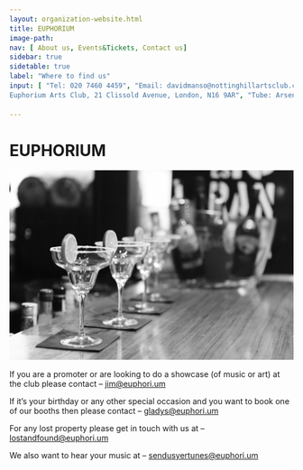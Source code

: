 ```yaml
---
layout: organization-website.html
title: EUPHORIUM
image-path:
nav: [ About us, Events&Tickets, Contact us]
sidebar: true
sidetable: true
label: "Where to find us"
input: [ "Tel: 020 7460 4459", "Email: davidmanso@nottinghillartsclub.com", "Address:
Euphorium Arts Club, 21 Clissold Avenue, London, N16 9AR", "Tube: Arsenal (10 min)", "Bus: 28, 52, 9 4, 148, 328, 390" ]

---
```

# EUPHORIUM

![](../../assets/images/euphorium-1.jpg)

If you are a  promoter  or are looking to do a  showcase  (of music or art) at the club please contact – [jim@euphori.um](mailto:jim@euphori.um)

If it’s your  birthday  or any other  special occasion  and you want to book one of our booths then please contact – [gladys@euphori.um](mailto:gladys@euphori.um)

For any  lost property  please get in touch with us at – [lostandfound@euphori.um](mailto:lostandfound@euphori.um)

We also want to hear  your music  at – [sendusyertunes@euphori.um](mailto:sendusyertunes@euphori.um)
